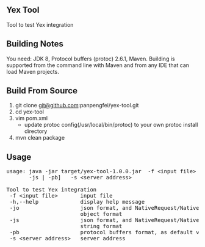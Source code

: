 ## Yex Tool
Tool to test Yex integration

## Building Notes
You need: JDK 8, Protocol buffers (protoc) 2.6.1, Maven. Building is supported from the command line with Maven and from any IDE that can load Maven projects.

## Build From Source
1. git clone git@github.com:panpengfei/yex-tool.git  
1. cd yex-tool  
1. vim pom.xml 
   * update protoc config(/usr/local/bin/protoc) to your own protoc install directory
1. mvn clean package

## Usage
<pre>
usage: java -jar target/yex-tool-1.0.0.jar  -f &lt;input file&gt; [-h] [-jo |
       -js | -pb]   -s &lt;server address&gt;

Tool to test Yex integration
 -f &lt;input file&gt;       input file
 -h,--help             display help message
 -jo                   json format, and NativeRequest/NativeResponse json
                       object format
 -js                   json format, and NativeRequest/NativeResponse json
                       string format
 -pb                   protocol buffers format, as default value
 -s &lt;server address&gt;   server address
</pre>
